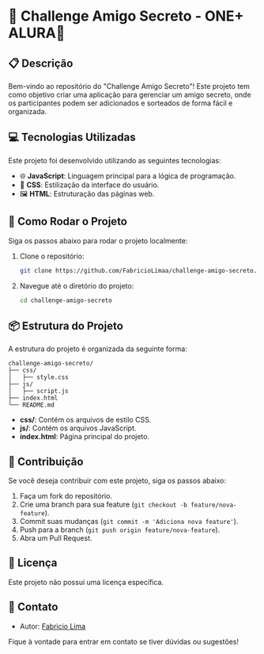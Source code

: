 # 🎉 Challenge Amigo Secreto - ONE+ ALURA🎉

## 📋 Descrição

Bem-vindo ao repositório do "Challenge Amigo Secreto"! Este projeto tem como objetivo criar uma aplicação para gerenciar um amigo secreto, onde os participantes podem ser adicionados e sorteados de forma fácil e organizada.

## 💻 Tecnologias Utilizadas

Este projeto foi desenvolvido utilizando as seguintes tecnologias:

- 🌐 **JavaScript**: Linguagem principal para a lógica de programação.
- 🎨 **CSS**: Estilização da interface do usuário.
- 🖼️ **HTML**: Estruturação das páginas web.

## 🚀 Como Rodar o Projeto

Siga os passos abaixo para rodar o projeto localmente:

1. Clone o repositório:
    ```sh
    git clone https://github.com/FabricioLimaa/challenge-amigo-secreto.git
    ```
2. Navegue até o diretório do projeto:
    ```sh
    cd challenge-amigo-secreto
    ```

## 📦 Estrutura do Projeto

A estrutura do projeto é organizada da seguinte forma:

```
challenge-amigo-secreto/
├── css/
│   ├── style.css
├── js/
│   ├── script.js
├── index.html
└── README.md
```

- **css/**: Contém os arquivos de estilo CSS.
- **js/**: Contém os arquivos JavaScript.
- **index.html**: Página principal do projeto.

## 🤝 Contribuição

Se você deseja contribuir com este projeto, siga os passos abaixo:

1. Faça um fork do repositório.
2. Crie uma branch para sua feature (`git checkout -b feature/nova-feature`).
3. Commit suas mudanças (`git commit -m 'Adiciona nova feature'`).
4. Push para a branch (`git push origin feature/nova-feature`).
5. Abra um Pull Request.

## 📄 Licença

Este projeto não possui uma licença específica.

## 📧 Contato

- Autor: [Fabricio Lima](https://github.com/FabricioLimaa)

Fique à vontade para entrar em contato se tiver dúvidas ou sugestões!
